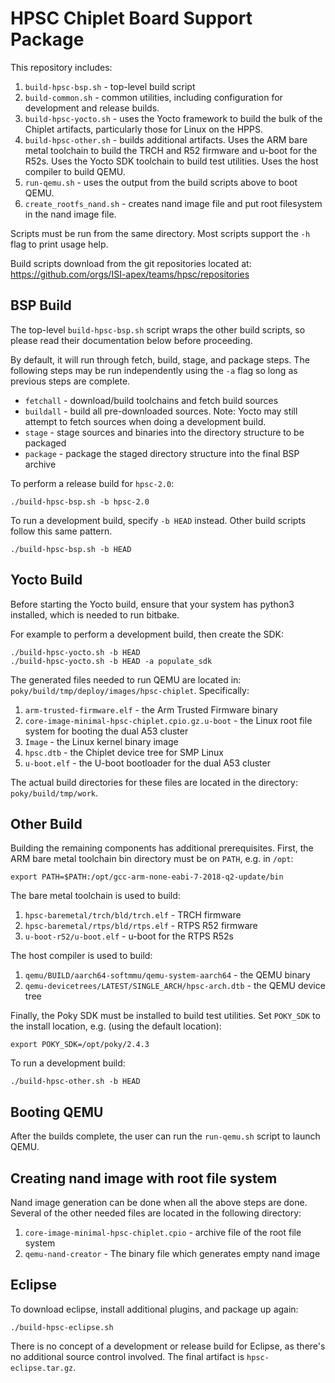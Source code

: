 HPSC Chiplet Board Support Package
==================================

This repository includes:

1. `build-hpsc-bsp.sh` - top-level build script
1. `build-common.sh` - common utilities, including configuration for development and release builds.
1. `build-hpsc-yocto.sh` - uses the Yocto framework to build the bulk of the Chiplet artifacts, particularly those for Linux on the HPPS.
1. `build-hpsc-other.sh` - builds additional artifacts.
Uses the ARM bare metal toolchain to build the TRCH and R52 firmware and u-boot for the R52s.
Uses the Yocto SDK toolchain to build test utilities.
Uses the host compiler to build QEMU.
1. `run-qemu.sh` - uses the output from the build scripts above to boot QEMU.
1. `create_rootfs_nand.sh` - creates nand image file and put root filesystem in the nand image file.

Scripts must be run from the same directory.
Most scripts support the `-h` flag to print usage help.

Build scripts download from the git repositories located at:
https://github.com/orgs/ISI-apex/teams/hpsc/repositories

BSP Build
---------

The top-level `build-hpsc-bsp.sh` script wraps the other build scripts, so please read their documentation below before proceeding.

By default, it will run through fetch, build, stage, and package steps.
The following steps may be run independently using the `-a` flag so long as previous steps are complete.

* `fetchall` - download/build toolchains and fetch build sources
* `buildall` - build all pre-downloaded sources.
Note: Yocto may still attempt to fetch sources when doing a development build.
* `stage` - stage sources and binaries into the directory structure to be packaged
* `package` - package the staged directory structure into the final BSP archive

To perform a release build for `hpsc-2.0`:

	./build-hpsc-bsp.sh -b hpsc-2.0

To run a development build, specify `-b HEAD` instead.
Other build scripts follow this same pattern.

	./build-hpsc-bsp.sh -b HEAD

Yocto Build
-----------

Before starting the Yocto build, ensure that your system has python3 installed, which is needed to run bitbake.

For example to perform a development build, then create the SDK:

	./build-hpsc-yocto.sh -b HEAD
	./build-hpsc-yocto.sh -b HEAD -a populate_sdk

The generated files needed to run QEMU are located in: `poky/build/tmp/deploy/images/hpsc-chiplet`.
Specifically:

1. `arm-trusted-firmware.elf` - the Arm Trusted Firmware binary
1. `core-image-minimal-hpsc-chiplet.cpio.gz.u-boot` - the Linux root file system for booting the dual A53 cluster
1. `Image` - the Linux kernel binary image
1. `hpsc.dtb` - the Chiplet device tree for SMP Linux
1. `u-boot.elf` - the U-boot bootloader for the dual A53 cluster

The actual build directories for these files are located in the directory: `poky/build/tmp/work`.

Other Build
-----------

Building the remaining components has additional prerequisites.
First, the ARM bare metal toolchain bin directory must be on `PATH`, e.g. in `/opt`:

	export PATH=$PATH:/opt/gcc-arm-none-eabi-7-2018-q2-update/bin

The bare metal toolchain is used to build:

1. `hpsc-baremetal/trch/bld/trch.elf` - TRCH firmware
1. `hpsc-baremetal/rtps/bld/rtps.elf` - RTPS R52 firmware
1. `u-boot-r52/u-boot.elf` - u-boot for the RTPS R52s

The host compiler is used to build:

1. `qemu/BUILD/aarch64-softmmu/qemu-system-aarch64` - the QEMU binary
1. `qemu-devicetrees/LATEST/SINGLE_ARCH/hpsc-arch.dtb` - the QEMU device tree

Finally, the Poky SDK must be installed to build test utilities.
Set `POKY_SDK` to the install location, e.g. (using the default location):

	export POKY_SDK=/opt/poky/2.4.3

To run a development build:

	./build-hpsc-other.sh -b HEAD

Booting QEMU
------------

After the builds complete, the user can run the `run-qemu.sh` script to launch QEMU.

Creating nand image with root file system
------------

Nand image generation can be done when all the above steps are done. 
Several of the other needed files are located in the following directory:

1. `core-image-minimal-hpsc-chiplet.cpio` - archive file of the root file system
1. `qemu-nand-creator` - The binary file which generates empty nand image

Eclipse
-------

To download eclipse, install additional plugins, and package up again:

	./build-hpsc-eclipse.sh

There is no concept of a development or release build for Eclipse, as there's no additional source control involved.
The final artifact is `hpsc-eclipse.tar.gz`.
